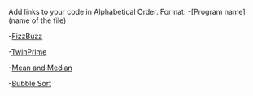Add links to your code in Alphabetical Order.
Format: -[Program name](name of the file)

-[FizzBuzz](FizzBuzz.cs)


-[TwinPrime](TwinPrime.cs)


-[Mean and Median](MeanAndMedian.cs)


-[Bubble Sort](BubbleSort.cs)




